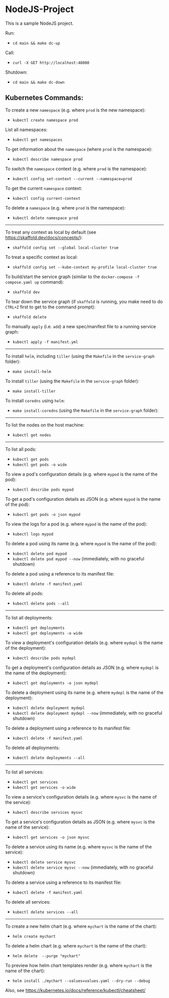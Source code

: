 # NodeJS-Project

This is a sample NodeJS project.

Run:
  - `cd main && make dc-up`

Call:
 - `curl -X GET http://localhost:48080`

Shutdown:
  - `cd main && make dc-down`

## Kubernetes Commands:

To create a new `namespace` (e.g. where `prod` is the new namespace):

* `kubectl create namespace prod`

List all namespaces:

* `kubectl get namespaces`

To get information about the `namespace` (where `prod` is the namespace):

* `kubectl describe namespace prod`

To switch the `namespace` context (e.g. where `prod` is the namespace):

* `kubectl config set-context --current --namespace=prod`

To get the current `namespace` context:

* `kubectl config current-context`

To delete a `namespace` (e.g. where `prod` is the namespace):

* `kubectl delete namespace prod`

-----------------------

To treat any context as local by default (see https://skaffold.dev/docs/concepts/):

* `skaffold config set --global local-cluster true`

To treat a specific context as local:

* `skaffold config set --kube-context my-profile local-cluster true`

To build/start the service graph (similar to the `docker-compose -f compose.yaml up` command):

* `skaffold dev`

To tear down the service graph (if `skaffold` is running, you make need to do `CTRL+Z` first to get to the command prompt):

* `skaffold delete`

To manually `apply` (i.e. `add`) a new spec/manifest file to a running service graph:

* `kubectl apply -f manifest.yml`

-----------------------

To install `helm`, including `tiller` (using the `Makefile` in the `service-graph` folder):

* `make install-helm`

To install `tiller` (using the `Makefile` in the `service-graph` folder):

* `make install-tiller`

To install `coredns` using `helm`:

* `make install-coredns` (using the `Makefile` in the `service-graph` folder):

-----------------------

To list the nodes on the host machine:

* `kubectl get nodes`

-----------------------

To list all pods:

* `kubectl get pods`
* `kubectl get pods -o wide`

To view a pod's configuration details (e.g. where `mypod` is the name of the pod):

* `kubectl describe pods mypod`

To get a pod's configuration details as JSON (e.g. where `mypod` is the name of the pod):

* `kubectl get pods -o json mypod`

To view the logs for a pod (e.g. where `mypod` is the name of the pod):

* `kubectl logs mypod`

To delete a pod using its name (e.g. where `mypod` is the name of the pod):

* `kubectl delete pod mypod`
* `kubectl delete pod mypod --now` (immediately, with no graceful shutdown)

To delete a pod using a reference to its manifest file:

* `kubectl delete -f manifest.yaml`

To delete all pods:

* `kubectl delete pods --all`

-----------------------

To list all deployments:

* `kubectl get deployments`
* `kubectl get deployments -o wide`

To view a deployment's configuration details (e.g. where `mydepl` is the name of the deployment):

* `kubectl describe pods mydepl`

To get a deployment's configuration details as JSON (e.g. where `mydepl` is the name of the deployment):

* `kubectl get deployments -o json mydepl`

To delete a deployment using its name (e.g. where `mydepl` is the name of the deployment):

* `kubectl delete deployment mydepl`
* `kubectl delete deployment mydepl --now` (immediately, with no graceful shutdown)

To delete a deployment using a reference to its manifest file:

* `kubectl delete -f manifest.yaml`

To delete all deployments:

* `kubectl delete deployments --all`

-----------------------

To list all services:

* `kubectl get services`
* `kubectl get services -o wide`

To view a service's configuration details (e.g. where `mysvc` is the name of the service):

* `kubectl describe services mysvc`

To get a service's configuration details as JSON (e.g. where `mysvc` is the name of the service):

* `kubectl get services -o json mysvc`

To delete a service using its name (e.g. where `mysvc` is the name of the service):

* `kubectl delete service mysvc`
* `kubectl delete service mysvc --now` (immediately, with no graceful shutdown)

To delete a service using a reference to its manifest file:

* `kubectl delete -f manifest.yaml`

To delete all services:

* `kubectl delete services --all`

-----------------------

To create a new helm chart (e.g. where `mychart` is the name of the chart):

* `helm create mychart`

To delete a helm chart (e.g. where `mychart` is the name of the chart):

* `helm delete  --purge "mychart"`

To preview how helm chart templates render (e.g. where `mychart` is the name of the chart):

* `helm install ./mychart --values=values.yaml --dry-run --debug`

Also, see https://kubernetes.io/docs/reference/kubectl/cheatsheet/
